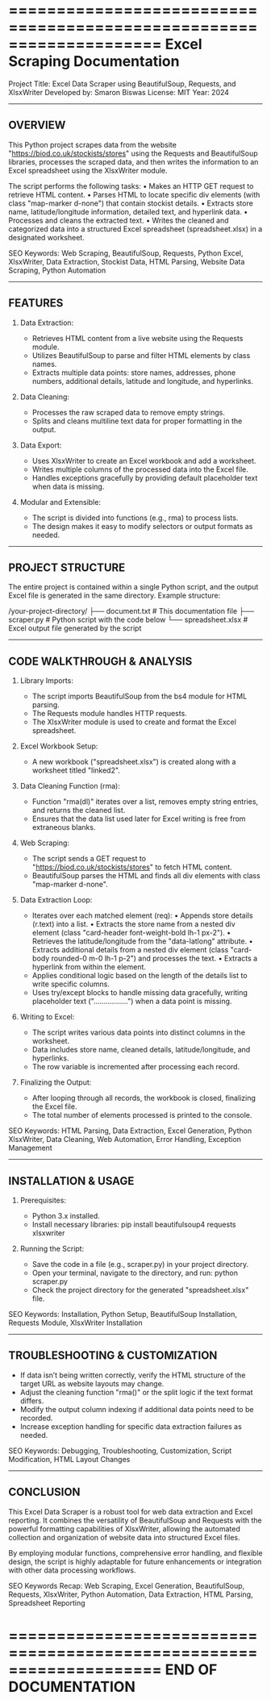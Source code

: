 ====================================================================
                        Excel Scraping Documentation
====================================================================

Project Title: Excel Data Scraper using BeautifulSoup, Requests, and XlsxWriter
Developed by: Smaron Biswas
License: MIT
Year: 2024

--------------------------------------------------------------------
OVERVIEW
--------------------------------------------------------------------
This Python project scrapes data from the website "https://biod.co.uk/stockists/stores" 
using the Requests and BeautifulSoup libraries, processes the scraped data, and then 
writes the information to an Excel spreadsheet using the XlsxWriter module.

The script performs the following tasks:
  • Makes an HTTP GET request to retrieve HTML content.
  • Parses HTML to locate specific div elements (with class "map-marker d-none") 
    that contain stockist details.
  • Extracts store name, latitude/longitude information, detailed text, and hyperlink data.
  • Processes and cleans the extracted text.
  • Writes the cleaned and categorized data into a structured Excel spreadsheet 
    (spreadsheet.xlsx) in a designated worksheet.

SEO Keywords: Web Scraping, BeautifulSoup, Requests, Python Excel, XlsxWriter, Data Extraction, 
             Stockist Data, HTML Parsing, Website Data Scraping, Python Automation

--------------------------------------------------------------------
FEATURES
--------------------------------------------------------------------
1. Data Extraction:
   - Retrieves HTML content from a live website using the Requests module.
   - Utilizes BeautifulSoup to parse and filter HTML elements by class names.
   - Extracts multiple data points: store names, addresses, phone numbers, additional details,
     latitude and longitude, and hyperlinks.

2. Data Cleaning:
   - Processes the raw scraped data to remove empty strings.
   - Splits and cleans multiline text data for proper formatting in the output.

3. Data Export:
   - Uses XlsxWriter to create an Excel workbook and add a worksheet.
   - Writes multiple columns of the processed data into the Excel file.
   - Handles exceptions gracefully by providing default placeholder text when data is missing.

4. Modular and Extensible:
   - The script is divided into functions (e.g., rma) to process lists.
   - The design makes it easy to modify selectors or output formats as needed.

--------------------------------------------------------------------
PROJECT STRUCTURE
--------------------------------------------------------------------
The entire project is contained within a single Python script, and the output Excel file is generated 
in the same directory. Example structure:

  /your-project-directory/
    ├── document.txt         # This documentation file
    ├── scraper.py           # Python script with the code below
    └── spreadsheet.xlsx     # Excel output file generated by the script

--------------------------------------------------------------------
CODE WALKTHROUGH & ANALYSIS
--------------------------------------------------------------------
1. Library Imports:
   - The script imports BeautifulSoup from the bs4 module for HTML parsing.
   - The Requests module handles HTTP requests.
   - The XlsxWriter module is used to create and format the Excel spreadsheet.

2. Excel Workbook Setup:
   - A new workbook ("spreadsheet.xlsx") is created along with a worksheet titled "linked2".

3. Data Cleaning Function (rma):
   - Function "rma(dl)" iterates over a list, removes empty string entries, and returns the cleaned list.
   - Ensures that the data list used later for Excel writing is free from extraneous blanks.

4. Web Scraping:
   - The script sends a GET request to "https://biod.co.uk/stockists/stores" to fetch HTML content.
   - BeautifulSoup parses the HTML and finds all div elements with class "map-marker d-none".

5. Data Extraction Loop:
   - Iterates over each matched element (req):
       • Appends store details (r.text) into a list.
       • Extracts the store name from a nested div element (class "card-header font-weight-bold lh-1 px-2").
       • Retrieves the latitude/longitude from the "data-latlong" attribute.
       • Extracts additional details from a nested div element (class "card-body rounded-0 m-0 lh-1 p-2") 
         and processes the text.
       • Extracts a hyperlink from within the element.
   - Applies conditional logic based on the length of the details list to write specific columns.
   - Uses try/except blocks to handle missing data gracefully, writing placeholder text (".................") 
     when a data point is missing.

6. Writing to Excel:
   - The script writes various data points into distinct columns in the worksheet.
   - Data includes store name, cleaned details, latitude/longitude, and hyperlinks.
   - The row variable is incremented after processing each record.

7. Finalizing the Output:
   - After looping through all records, the workbook is closed, finalizing the Excel file.
   - The total number of elements processed is printed to the console.

SEO Keywords: HTML Parsing, Data Extraction, Excel Generation, Python XlsxWriter, Data Cleaning, 
             Web Automation, Error Handling, Exception Management

--------------------------------------------------------------------
INSTALLATION & USAGE
--------------------------------------------------------------------
1. Prerequisites:
   - Python 3.x installed.
   - Install necessary libraries:
       pip install beautifulsoup4 requests xlsxwriter

2. Running the Script:
   - Save the code in a file (e.g., scraper.py) in your project directory.
   - Open your terminal, navigate to the directory, and run:
       python scraper.py
   - Check the project directory for the generated "spreadsheet.xlsx" file.

SEO Keywords: Installation, Python Setup, BeautifulSoup Installation, Requests Module, XlsxWriter Installation

--------------------------------------------------------------------
TROUBLESHOOTING & CUSTOMIZATION
--------------------------------------------------------------------
- If data isn’t being written correctly, verify the HTML structure of the target URL as website 
  layouts may change.
- Adjust the cleaning function "rma()" or the split logic if the text format differs.
- Modify the output column indexing if additional data points need to be recorded.
- Increase exception handling for specific data extraction failures as needed.

SEO Keywords: Debugging, Troubleshooting, Customization, Script Modification, HTML Layout Changes

--------------------------------------------------------------------
CONCLUSION
--------------------------------------------------------------------
This Excel Data Scraper is a robust tool for web data extraction and Excel reporting. It combines 
the versatility of BeautifulSoup and Requests with the powerful formatting capabilities of XlsxWriter, 
allowing the automated collection and organization of website data into structured Excel files.

By employing modular functions, comprehensive error handling, and flexible design, the script is highly 
adaptable for future enhancements or integration with other data processing workflows.

SEO Keywords Recap: Web Scraping, Excel Generation, BeautifulSoup, Requests, XlsxWriter, Python Automation,
                      Data Extraction, HTML Parsing, Spreadsheet Reporting

====================================================================
                   END OF DOCUMENTATION
====================================================================
